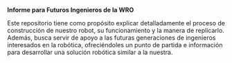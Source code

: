 **Informe para Futuros Ingenieros de la WRO**  

Este repositorio tiene como propósito explicar detalladamente el proceso de construcción de nuestro robot, su funcionamiento y la manera de replicarlo. Además, busca servir de apoyo a las futuras generaciones de ingenieros interesados en la robótica, ofreciéndoles un punto de partida e información para desarrollar una solución robótica similar a la nuestra. 
